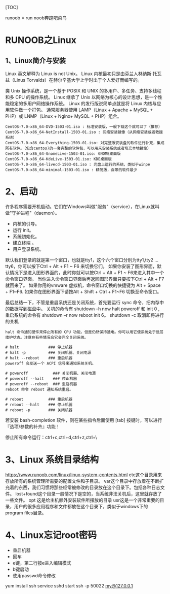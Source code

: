 [TOC]


runoob = run noob奔跑吧菜鸟

# RUNOOB之Linux


## 1、Linux简介与安装
Linux 英文解释为 Linux is not Unix。
Linux 内核最初只是由芬兰人林纳斯·托瓦兹（Linus Torvalds）在赫尔辛基大学上学时出于个人爱好而编写的。

类 Unix 操作系统，是一个基于 POSIX 和 UNIX 的多用户、多任务、支持多线程和多 CPU 的操作系统。
Linux 继承了 Unix 以网络为核心的设计思想，是一个性能稳定的多用户网络操作系统。
Linux 的发行版说简单点就是将 Linux 内核与应用软件做一个打包。
通常服务器使用 LAMP（Linux + Apache + MySQL + PHP）或 LNMP（Linux + Nginx+ MySQL + PHP）组合。

```
CentOS-7.0-x86_64-DVD-1503-01.iso : 标准安装版，一般下载这个就可以了（推荐）
CentOS-7.0-x86_64-NetInstall-1503-01.iso : 网络安装镜像（从网络安装或者救援系统）
CentOS-7.0-x86_64-Everything-1503-01.iso: 对完整版安装盘的软件进行补充，集成所有软件。（包含centos7的一套完整的软件包，可以用来安装系统或者填充本地镜像）
CentOS-7.0-x86_64-GnomeLive-1503-01.iso: GNOME桌面版
CentOS-7.0-x86_64-KdeLive-1503-01.iso: KDE桌面版
CentOS-7.0-x86_64-livecd-1503-01.iso : 光盘上运行的系统，类拟于winpe
CentOS-7.0-x86_64-minimal-1503-01.iso : 精简版，自带的软件最少
```

# 2、启动
许多程序需要开机启动。它们在Windows叫做"服务"（service），在Linux就叫做"守护进程"（daemon）。
- 内核的引导。
- 运行 init。
- 系统初始化。
- 建立终端 。
- 用户登录系统。

默认我们登录的就是第一个窗口，也就是tty1，这个六个窗口分别为tty1,tty2 … tty6，你可以按下Ctrl + Alt + F1 ~ F6 来切换它们。
如果你安装了图形界面，默认情况下是进入图形界面的，此时你就可以按Ctrl + Alt + F1 ~ F6来进入其中一个命令窗口界面。
当你进入命令窗口界面后再返回图形界面只要按下Ctrl + Alt + F7 就回来了。
如果你用的vmware 虚拟机，命令窗口切换的快捷键为 Alt + Space + F1~F6. 如果你在图形界面下请按Alt + Shift + Ctrl + F1~F6 切换至命令窗口。

最后总结一下，不管是重启系统还是关闭系统，首先要运行 sync 命令，把内存中的数据写到磁盘中。
关机的命令有 shutdown –h now halt poweroff 和 init 0 , 重启系统的命令有 shutdown –r now reboot init 6。
shutdown -c  取消即将进行的关机
```
halt 命令通知硬件来停止所有的 CPU 功能，但是仍然保持通电。你可以用它使系统处于低层维护状态。注意在有些情况会它会完全关闭系统。

# halt             ### 停止机器
# halt -p          ### 关闭机器、关闭电源
# halt --reboot    ### 重启机器
poweroff 会发送一个 ACPI 信号来通知系统关机。

# poweroff           ### 关闭机器、关闭电源
# poweroff --halt    ### 停止机器
# poweroff --reboot  ### 重启机器
reboot 命令 reboot 通知系统重启。

# reboot           ### 重启机器
# reboot --halt    ### 停止机器
# reboot -p        ### 关闭机器
```
若安装 bash-completion 软件，则在某些指令后面使用 [tab] 按键时，可以进行『选项/参数的补齐』功能！

停止所有命令运行：ctrl+c,ctrl+d,ctrl+z,ctrl+\




# 3、Linux 系统目录结构
https://www.runoob.com/linux/linux-system-contents.html
etc这个目录用来存放所有的系统管理所需要的配置文件和子目录。
var这个目录中存放着在不断扩充着的东西，我们习惯将那些经常被修改的目录放在这个目录下。包括各种日志文件。
lost+found这个目录一般情况下是空的，当系统非法关机后，这里就存放了一些文件。
opt 这是给主机额外安装软件所摆放的目录
usr这是一个非常重要的目录，用户的很多应用程序和文件都放在这个目录下，类似于windows下的program files目录。

# 4、Linux忘记root密码
- 重启机器
- 回车
- e键，第二行按e进入编辑模式
- b键启动
- 使用passwd命令修改

yum install ssh
service sshd start
ssh -p 50022 my@127.0.0.1























